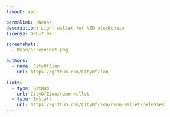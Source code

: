 ```yaml
---
layout: app

permalink: /Neon/
description: Light wallet for NEO blockchain
license: GPL-2.0+

screenshots:
  - Neon/screenshot.png

authors:
  - name: CityOfZion
    url: https://github.com/CityOfZion

links:
  - type: GitHub
    url: CityOfZion/neon-wallet
  - type: Install
    url: https://github.com/CityOfZion/neon-wallet/releases
---
```

